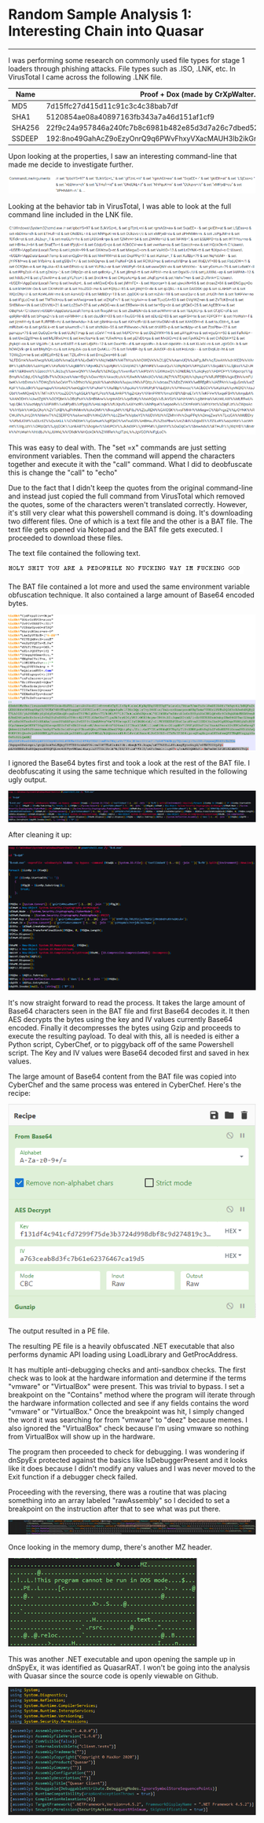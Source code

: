 # Random Sample Analysis 1: Interesting Chain into Quasar
---
I was performing some research on commonly used file types for stage 1 loaders through phishing attacks. File types such as .ISO, .LNK, etc. In VirusTotal I came across the following .LNK file. 

| Name   | Proof + Dox (made by CrXpWalter.lnk                                         |
|--------|-----------------------------------------------------------------------------|
| MD5    | 7d15ffc27d415d11c91c3c4c38bab7df                                            |
| SHA1   | 5120854ae08a40897163fb343a7a46d151af1cf9                                    |
| SHA256 | 22f9c24a957846a240fc7b8c6981b482e85d3d7a26c7dbed526ec87981b771bd            |
| SSDEEP | 192:8no49GahAcZ9oEzyOnrQ9q6PWvFhxyVXacMAUH3lb2ikGmlql:ao+GahhByYeP+FhOqVbKG |

Upon looking at the properties, I saw an interesting command-line that made me decide to investigate further. 

![lnkCommandLine](Pictures/lnkCommandLine.png)

Looking at the behavior tab in VirusTotal, I was able to look at the full command line included in the LNK file. 

![vtFullCommand](Pictures/vtFullCommand.png)

This was easy to deal with. The "set <rand>=x" commands are just setting environment variables. Then the command will append the characters together and execute it with the "call" command. What I did to deobfuscate this is change the "call" to "echo" 

Due to the fact that I didn't keep the quotes from the original command-line and instead just copied the full command from VirusTotal which removed the quotes, some of the characters weren't translated correctly. However, it's still very clear what this powershell command is doing. It's downloading two different files. One of which is a text file and the other is a BAT file. The text file gets opened via Notepad and the BAT file gets executed. I proceeded to download these files. 

The text file contained the following text.

![droppedTextFile](Pictures/droppedTextFile.png)

The BAT file contained a lot more and used the same environment variable obfuscation technique. It also contained a large amount of Base64 encoded bytes. 

![batFile1](Pictures/batFile1.png)

I ignored the Base64 bytes first and took a look at the rest of the BAT file. I deobfuscating it using the same technique which resulted in the following ugly output. 

![batFile2](Pictures/batFile2.png)

After cleaning it up:

![cleanBatFile](Pictures/cleanBatFile.png)

It's now straight forward to read the process. It takes the large amount of Base64 characters seen in the BAT file and first Base64 decodes it. It then AES decrypts the bytes using the key and IV values currently Base64 encoded. Finally it decompresses the bytes using Gzip and proceeds to execute the resulting payload. To deal with this, all is needed is either a Python script, CyberChef, or to piggyback off of the same Powershell script. The Key and IV values were Base64 decoded first and saved in hex values. 

The large amount of Base64 content from the BAT file was copied into CyberChef and the same process was entered in CyberChef. Here's the recipe:

![ccRecipe](Pictures/ccRecipe.png)

The output resulted in a PE file. 

The resulting PE file is a heavily obfuscated .NET executable that also performs dynamic API loading using LoadLibrary and GetProcAddress. 

It has multiple anti-debugging checks and anti-sandbox checks. The first check was to look at the hardware information and determine if the terms "vmware" or "VirtualBox" were present. This was trivial to bypass. I set a breakpoint on the "Contains" method where the program will iterate through the hardware information collected and see if any fields contains the word "vmware" or "VirtualBox." Once the breakpoint was hit, I simply changed the word it was searching for from "vmware" to "deez" because memes. I also ignored the "VirtualBox" check because I'm using vmware so nothing from VirtualBox will show up in the hardware. 

The program then proceeded to check for debugging. I was wondering if dnSpyEx protected against the basics like IsDebuggerPresent and it looks like it does because I didn't modify any values and I was never moved to the Exit function if a debugger check failed. 

Proceeding with the reversing, there was a routine that was placing something into an array labeled "rawAssembly" so I decided to set a breakpoint on the instruction after that to see what was put there. 

![rawAssembly](Pictures/rawAssembly.png)

Once looking in the memory dump, there's another MZ header. 

![mzInMemory](Pictures/mzInMemory.png)

This was another .NET executable and upon opening the sample up in dnSpyEx, it was identified as QuasarRAT. I won't be going into the analysis with Quasar since the source code is openly viewable on Github.

![quasarRAT](Pictures/quasarRAT.png)
